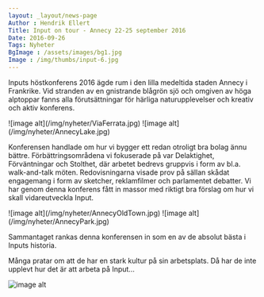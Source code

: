 ```yaml
---
layout: _layout/news-page
Author : Hendrik Ellert
Title: Input on tour - Annecy 22-25 september 2016
Date: 2016-09-26
Tags: Nyheter
BgImage : /assets/images/bg1.jpg
Image : /img/thumbs/input-6.jpg
---
```


Inputs höstkonferens 2016 ägde rum i den lilla medeltida staden Annecy i Frankrike. Vid stranden av en gnistrande blågrön sjö och omgiven av höga alptoppar fanns alla förutsättningar för härliga naturupplevelser och kreativ och aktiv konferens.

<div class="row">
  <div class="col-xs-12 text-center">
    ![image alt](/img/nyheter/ViaFerrata.jpg)
    ![image alt](/img/nyheter/AnnecyLake.jpg)
  </div>
</div>

Konferensen handlade om hur vi bygger ett redan otroligt bra bolag ännu bättre. Förbättringsområdena vi fokuserade på var Delaktighet, Förväntningar och Stolthet, där arbetet bedrevs gruppvis i form av bl.a. walk-and-talk möten. Redovisningarna visade prov på sällan skådat engagemang i form av sketcher, reklamfilmer och parlamentet debatter. Vi har genom denna konferens fått in massor med riktigt bra förslag om hur vi skall vidareutveckla Input.

<div class="row">
  <div class="col-xs-12 text-center">
    ![image alt](/img/nyheter/AnnecyOldTown.jpg)
    ![image alt](/img/nyheter/AnnecyPark.jpg)
  </div>
</div>

Sammantaget rankas denna konferensen in som en av de absolut bästa i Inputs historia.

Många pratar om att de har en stark kultur på sin arbetsplats. Då har de inte upplevt hur det är att arbeta på Input…

![image alt](/img/nyheter/GruppbildAnnecy.jpg) 
